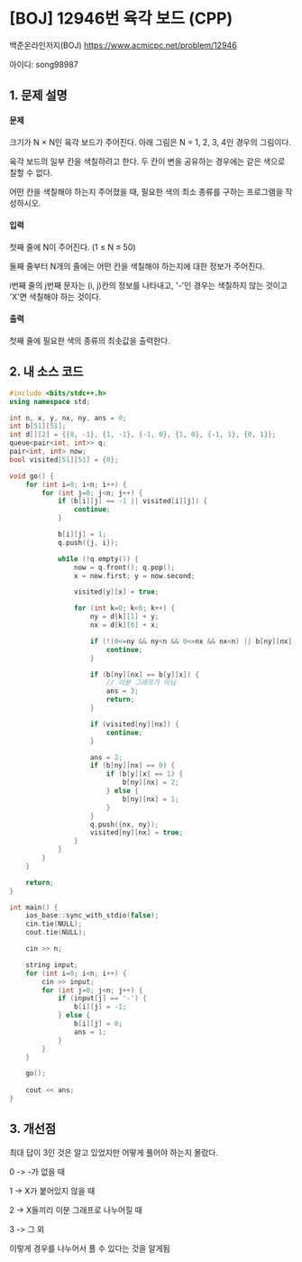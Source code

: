 # [BOJ] 12946번 육각 보드 (CPP)


백준온라인저지(BOJ) https://www.acmicpc.net/problem/12946


아이디: song98987


## 1. 문제 설명

#### 문제
크기가 N × N인 육각 보드가 주어진다. 아래 그림은 N = 1, 2, 3, 4인 경우의 그림이다.



육각 보드의 일부 칸을 색칠하려고 한다. 두 칸이 변을 공유하는 경우에는 같은 색으로 칠할 수 없다.

어떤 칸을 색칠해야 하는지 주어졌을 때, 필요한 색의 최소 종류를 구하는 프로그램을 작성하시오.

#### 입력
첫째 줄에 N이 주어진다. (1 ≤ N ≤ 50)

둘째 줄부터 N개의 줄에는 어떤 칸을 색칠해야 하는지에 대한 정보가 주어진다.

i번째 줄의 j번째 문자는 (i, j)칸의 정보를 나타내고, '-'인 경우는 색칠하지 않는 것이고 'X'면 색칠해야 하는 것이다.

#### 출력
첫째 줄에 필요한 색의 종류의 최솟값을 출력한다. 

## 2. 내 소스 코드

```c++
#include <bits/stdc++.h>
using namespace std;

int n, x, y, nx, ny, ans = 0;
int b[51][51];
int d[][2] = {{0, -1}, {1, -1}, {-1, 0}, {1, 0}, {-1, 1}, {0, 1}};
queue<pair<int, int>> q;
pair<int, int> now;
bool visited[51][51] = {0};

void go() {
    for (int i=0; i<n; i++) {
        for (int j=0; j<n; j++) {
            if (b[i][j] == -1 || visited[i][j]) {
                continue;
            }

            b[i][j] = 1;
            q.push({j, i});

            while (!q.empty()) {
                now = q.front(); q.pop();
                x = now.first; y = now.second;

                visited[y][x] = true;

                for (int k=0; k<6; k++) {
                    ny = d[k][1] + y;
                    nx = d[k][0] + x;

                    if (!(0<=ny && ny<n && 0<=nx && nx<n) || b[ny][nx] == -1) {
                        continue;
                    }

                    if (b[ny][nx] == b[y][x]) {
                        // 이분 그래프가 아님
                        ans = 3;
                        return;
                    }

                    if (visited[ny][nx]) {
                        continue;
                    }

                    ans = 2;
                    if (b[ny][nx] == 0) {
                        if (b[y][x] == 1) {
                            b[ny][nx] = 2;
                        } else {
                            b[ny][nx] = 1;
                        }
                    }
                    q.push({nx, ny});
                    visited[ny][nx] = true;
                }
            }
        }
    }

    return;
}

int main() {
    ios_base::sync_with_stdio(false);
    cin.tie(NULL);
    cout.tie(NULL);

    cin >> n;

    string input;
    for (int i=0; i<n; i++) {
        cin >> input;
        for (int j=0; j<n; j++) {
            if (input[j] == '-') {
                b[i][j] = -1;
            } else {
                b[i][j] = 0;
                ans = 1;
            }
        }
    }

    go();
    
    cout << ans;
}
```

## 3. 개선점

최대 답이 3인 것은 알고 있었지만 어떻게 풀어야 하는지 몰랐다.

0 -> -가 없을 때 

1 -> X가 붙어있지 않을 때

2 -> X들끼리 이분 그래프로 나누어질 때

3 -> 그 외

이렇게 경우를 나누어서 풀 수 있다는 것을 알게됨